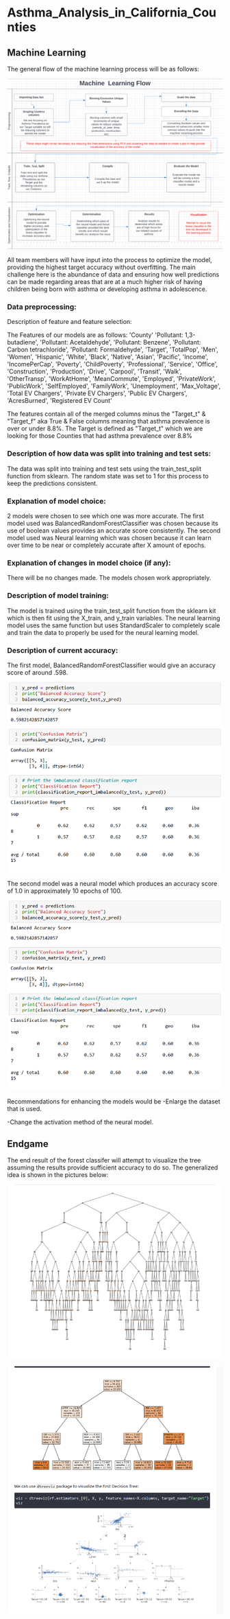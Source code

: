 # Asthma_Analysis_in_California_Counties
## Machine Learning

The general flow of the machine learning process will be as follows:

![Flowchart](https://github.com/Bropell/Asthma_Analysis_in_California_Counties/blob/Andrew_Stein/Pictures/flowchart_MachineLearning.png)

All team members will have input into the process to optimize the model, providing the highest target accuracy without overfitting. The 
main challenge here is the abundance of data and ensuring how well predictions can be made regarding areas that are at a much higher risk 
of having children being born with asthma or developing asthma in adolescence.

### Data preprocessing:

Description of feature and feature selection:

The Features of our models are as follows: 'County' 'Pollutant: 1,3-butadiene', 'Pollutant: Acetaldehyde',
       'Pollutant: Benzene', 'Pollutant: Carbon tetrachloride',
       'Pollutant: Formaldehyde', 'Target', 'TotalPop', 'Men', 'Women',
       'Hispanic', 'White', 'Black', 'Native', 'Asian', 'Pacific', 'Income',
       'IncomePerCap', 'Poverty', 'ChildPoverty', 'Professional', 'Service',
       'Office', 'Construction', 'Production', 'Drive', 'Carpool', 'Transit',
       'Walk', 'OtherTransp', 'WorkAtHome', 'MeanCommute', 'Employed',
       'PrivateWork', 'PublicWork', 'SelfEmployed', 'FamilyWork',
       'Unemployment', 'Max_Voltage', 'Total EV Chargers',
       'Private EV Chargers', 'Public EV Chargers', 'AcresBurned',
       'Registered EV Count'

The features contain all of the merged columns minus the "Target_t" & "Target_f" aka True & False columns meaning that asthma prevalence is over or under 8.8%.
The Target is defined as "Target_t" which we are looking for those Counties that had asthma prevalence over 8.8%

### Description of how data was split into training and test sets:

The data was split into training and test sets using the train_test_split function from sklearn. 
The random state was set to 1 for this process to keep the predictions consistent.

### Explanation of model choice:

2 models were chosen to see which one was more accurate.
The first model used was BalancedRandomForestClassifier was chosen because its use of boolean values provides an accurate score consistently.
The second model used was Neural learning which was chosen because it can learn over time to be near or completely accurate after X amount of epochs.

### Explanation of changes in model choice (if any):

There will be no changes made. The models chosen work appropriately.

### Description of model training:

The model is trained using the train_test_split function from the sklearn kit which is then fit using the X_train, 
and y_train variables. The neural learning model uses the same function but uses StandardScaler to completely scale 
and train the data to properly be used for the neural learning model.

### Description of current accuracy:

The first model, BalancedRandomForestClassifier would give an accuracy score of around .598.

![Forest](https://github.com/Bropell/Asthma_Analysis_in_California_Counties/blob/Andrew_Stein/Pictures/bfrc.png)

The second model was a neural model which produces an accuracy score of 1.0 in approximately 10 epochs of 100. 

![Forest](https://github.com/Bropell/Asthma_Analysis_in_California_Counties/blob/Andrew_Stein/Pictures/bfrc.png)



Recommendations for enhancing the models would be 
-Enlarge the dataset that is used.

-Change the activation method of the neural model.

## Endgame

The end result of the forest classifer will attempt to visualize the tree assuming the results provide sufficient accuracy to do so. 
The generalized idea is shown in the pictures below:

![endgame1](https://github.com/Bropell/Asthma_Analysis_in_California_Counties/blob/Andrew_Stein/Pictures/basic%20tree%20sample.png)

![endgame2](https://github.com/Bropell/Asthma_Analysis_in_California_Counties/blob/Andrew_Stein/Pictures/Possible%20tree%20end%20result.png)

